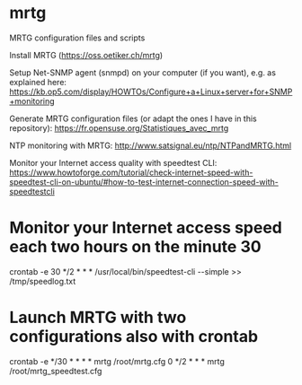 # mrtg
MRTG configuration files and scripts

Install MRTG (https://oss.oetiker.ch/mrtg)

Setup Net-SNMP agent (snmpd) on your computer (if you want), e.g. as explained here:
https://kb.op5.com/display/HOWTOs/Configure+a+Linux+server+for+SNMP+monitoring

Generate MRTG configuration files (or adapt the ones I have in this repository):
https://fr.opensuse.org/Statistiques_avec_mrtg

NTP monitoring with MRTG:
http://www.satsignal.eu/ntp/NTPandMRTG.html

Monitor your Internet access quality with speedtest CLI:
https://www.howtoforge.com/tutorial/check-internet-speed-with-speedtest-cli-on-ubuntu/#how-to-test-internet-connection-speed-with-speedtestcli

# Monitor your Internet access speed each two hours on the minute 30
crontab -e
30 */2 * * *  /usr/local/bin/speedtest-cli --simple >> /tmp/speedlog.txt

# Launch MRTG with two configurations also with crontab
crontab -e
*/30 * * * *  mrtg /root/mrtg.cfg
0 */2 * * * mrtg /root/mrtg_speedtest.cfg
